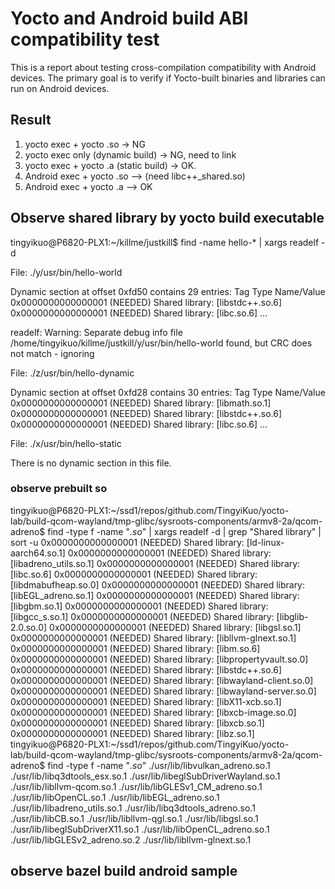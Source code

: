 
# Yocto and Android build ABI compatibility test

This is a report about testing cross-compilation compatibility with Android devices. 
The primary goal is to verify if Yocto-built binaries and libraries can run on Android devices.

## Result

1. yocto exec + yocto .so -> NG
2. yocto exec only (dynamic build) -> NG, need to link
3. yocto exec + yocto .a (static build) -> OK.
4. Android exec + yocto .so --> (need libc++_shared.so)
5. Android exec + yocto .a --> OK


## Observe shared library by yocto build executable

tingyikuo@P6820-PLX1:~/killme/justkill$ find -name hello-* | xargs readelf -d 

File: ./y/usr/bin/hello-world

Dynamic section at offset 0xfd50 contains 29 entries:
  Tag        Type                         Name/Value
 0x0000000000000001 (NEEDED)             Shared library: [libstdc++.so.6]
 0x0000000000000001 (NEEDED)             Shared library: [libc.so.6]
...
 
readelf: Warning: Separate debug info file /home/tingyikuo/killme/justkill/y/usr/bin/hello-world found, but CRC does not match - ignoring

File: ./z/usr/bin/hello-dynamic

Dynamic section at offset 0xfd28 contains 30 entries:
  Tag        Type                         Name/Value
 0x0000000000000001 (NEEDED)             Shared library: [libmath.so.1]
 0x0000000000000001 (NEEDED)             Shared library: [libstdc++.so.6]
 0x0000000000000001 (NEEDED)             Shared library: [libc.so.6]
...

File: ./x/usr/bin/hello-static

There is no dynamic section in this file.

### observe prebuilt so

tingyikuo@P6820-PLX1:~/ssd1/repos/github.com/TingyiKuo/yocto-lab/build-qcom-wayland/tmp-glibc/sysroots-components/armv8-2a/qcom-adreno$ find -type f -name "*\.so*" | xargs readelf -d | grep "Shared library" | sort -u
 0x0000000000000001 (NEEDED)             Shared library: [ld-linux-aarch64.so.1]
 0x0000000000000001 (NEEDED)             Shared library: [libadreno_utils.so.1]
 0x0000000000000001 (NEEDED)             Shared library: [libc.so.6]
 0x0000000000000001 (NEEDED)             Shared library: [libdmabufheap.so.0]
 0x0000000000000001 (NEEDED)             Shared library: [libEGL_adreno.so.1]
 0x0000000000000001 (NEEDED)             Shared library: [libgbm.so.1]
 0x0000000000000001 (NEEDED)             Shared library: [libgcc_s.so.1]
 0x0000000000000001 (NEEDED)             Shared library: [libglib-2.0.so.0]
 0x0000000000000001 (NEEDED)             Shared library: [libgsl.so.1]
 0x0000000000000001 (NEEDED)             Shared library: [libllvm-glnext.so.1]
 0x0000000000000001 (NEEDED)             Shared library: [libm.so.6]
 0x0000000000000001 (NEEDED)             Shared library: [libpropertyvault.so.0]
 0x0000000000000001 (NEEDED)             Shared library: [libstdc++.so.6]
 0x0000000000000001 (NEEDED)             Shared library: [libwayland-client.so.0]
 0x0000000000000001 (NEEDED)             Shared library: [libwayland-server.so.0]
 0x0000000000000001 (NEEDED)             Shared library: [libX11-xcb.so.1]
 0x0000000000000001 (NEEDED)             Shared library: [libxcb-image.so.0]
 0x0000000000000001 (NEEDED)             Shared library: [libxcb.so.1]
 0x0000000000000001 (NEEDED)             Shared library: [libz.so.1]
tingyikuo@P6820-PLX1:~/ssd1/repos/github.com/TingyiKuo/yocto-lab/build-qcom-wayland/tmp-glibc/sysroots-components/armv8-2a/qcom-adreno$ find -type f -name "*\.so*" 
./usr/lib/libvulkan_adreno.so.1
./usr/lib/libq3dtools_esx.so.1
./usr/lib/libeglSubDriverWayland.so.1
./usr/lib/libllvm-qcom.so.1
./usr/lib/libGLESv1_CM_adreno.so.1
./usr/lib/libOpenCL.so.1
./usr/lib/libEGL_adreno.so.1
./usr/lib/libadreno_utils.so.1
./usr/lib/libq3dtools_adreno.so.1
./usr/lib/libCB.so.1
./usr/lib/libllvm-qgl.so.1
./usr/lib/libgsl.so.1
./usr/lib/libeglSubDriverX11.so.1
./usr/lib/libOpenCL_adreno.so.1
./usr/lib/libGLESv2_adreno.so.2
./usr/lib/libllvm-glnext.so.1


## observe bazel build android sample

